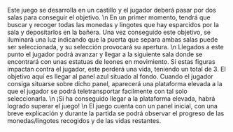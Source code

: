 Este juego se desarrolla en un castillo y el jugador deberá pasar por dos salas para conseguir el objetivo.
\n En un primer momento, tendrá que buscar y recoger todas las monedas y lingotes que hay esparcidos por la sala y depositarlos en la bañera. 
Una vez conseguido este objetivo, se iluminará una luz indicando que la puerta que separa ambas salas puede ser seleccionada, y su selección provocará su apertura.
\n Llegados a este punto el jugador podrá avanzar y llegar a la siguiente sala donde se encontrará con unas estatuas de leones en movimiento.
Si estas figuras impactan contra el jugador, este perderá una vida, teniendo un total de 3. El objetivo aquí es llegar al panel azul situado al fondo. 
Cuando el jugador consiga situarse sobre dicho panel, aparecerá una plataforma elevada a la que el jugador se podrá teletransportar facilmente con tal solo seleccionarla. 
\n ¡Si ha conseguido llegar a la plataforma elevada, habrá logrado superar el juego!
\n El juego cuenta con un panel inicial, con una breve explicación y durante la partida se podrá observar el progreso de las monedas/lingotes recogidos y de las vidas restantes.
